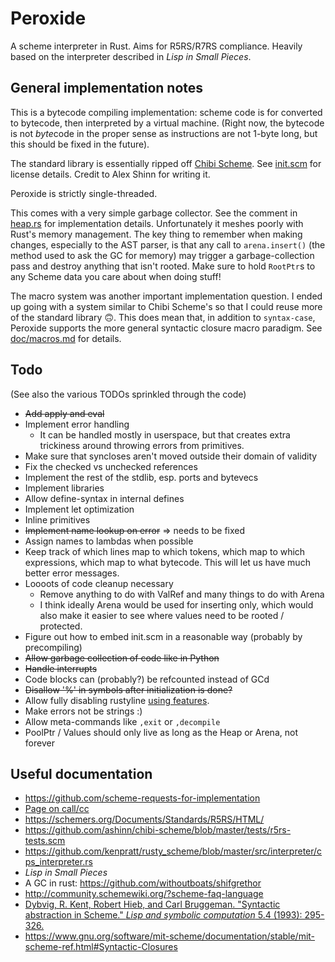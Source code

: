 # Peroxide

A scheme interpreter in Rust. Aims for R5RS/R7RS compliance. Heavily based
on the interpreter described in _Lisp in Small Pieces_.

## General implementation notes

This is a bytecode compiling implementation: scheme code is for converted to bytecode, then interpreted by a virtual
machine. (Right now, the bytecode is not *byte*code in the proper sense as instructions are not 1-byte long, but
this should be fixed in the future).

The standard library is essentially ripped off [Chibi Scheme](https://github.com/ashinn/chibi-scheme). See
[init.scm](src/scheme-lib/init.scm) for license details. Credit to Alex Shinn for writing it.

Peroxide is strictly single-threaded.

This comes with a very simple garbage collector. See the comment in [heap.rs](src/heap.rs) for implementation details.
Unfortunately it meshes poorly with Rust's memory management. The key thing to remember when making changes,
especially to the AST parser, is that any call to `arena.insert()` (the method used to ask the GC for memory) may
trigger a garbage-collection pass and destroy anything that isn't rooted. Make sure to hold `RootPtr`s to any
Scheme data you care about when doing stuff!

The macro system was another important implementation question. I ended up going with a system similar to Chibi
Scheme's so that I could reuse more of the standard library 🙃. This does mean that, in addition to `syntax-case`,
Peroxide supports the more general syntactic closure macro paradigm. See [doc/macros.md](doc/macros.md) for details.

## Todo

(See also the various TODOs sprinkled through the code)

* ~~Add apply and eval~~
* Implement error handling
  * It can be handled mostly in userspace, but that creates
    extra trickiness around throwing errors from primitives.
* Make sure that syncloses aren't moved outside their domain of validity
* Fix the checked vs unchecked references
* Implement the rest of the stdlib, esp. ports and bytevecs
* Implement libraries
* Allow define-syntax in internal defines
* Implement let optimization
* Inline primitives
* ~~Implement name lookup on error~~ ⇒ needs to be fixed
* Assign names to lambdas when possible
* Keep track of which lines map to which tokens, which map to which
expressions, which map to what bytecode. This will let us have
much better error messages.
* Loooots of code cleanup necessary
  * Remove anything to do with ValRef and many things to do with Arena
  * I think ideally Arena would be used for inserting only, which would also make it easier to see where
    values need to be rooted / protected.
* Figure out how to embed init.scm in a reasonable way (probably by precompiling)
* ~~Allow garbage collection of code like in Python~~
* ~~Handle interrupts~~
* Code blocks can (probably?) be refcounted instead of GCd
* ~~Disallow '%' in symbols after initialization is done?~~ 
* Allow fully disabling rustyline [using features](
https://doc.rust-lang.org/cargo/reference/manifest.html#the-features-section).
* Make errors not be strings :)
* Allow meta-commands like `,exit` or `,decompile`
* PoolPtr / Values should only live as long as the Heap or Arena, not forever

## Useful documentation

* https://github.com/scheme-requests-for-implementation
* [Page on call/cc](http://www.madore.org/~david/computers/callcc.html#sec_whatis)
* https://schemers.org/Documents/Standards/R5RS/HTML/
* https://github.com/ashinn/chibi-scheme/blob/master/tests/r5rs-tests.scm
* https://github.com/kenpratt/rusty_scheme/blob/master/src/interpreter/cps_interpreter.rs
* _Lisp in Small Pieces_
* A GC in rust: https://github.com/withoutboats/shifgrethor
* http://community.schemewiki.org/?scheme-faq-language
* [Dybvig, R. Kent, Robert Hieb, and Carl Bruggeman. "Syntactic abstraction in Scheme."
_Lisp and symbolic computation_ 5.4 (1993): 295-326.
](https://www.cs.indiana.edu/~dyb/pubs/LaSC-5-4-pp295-326.pdf)
* https://www.gnu.org/software/mit-scheme/documentation/stable/mit-scheme-ref.html#Syntactic-Closures
